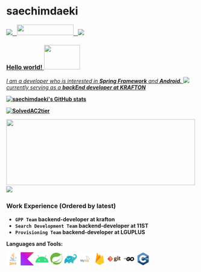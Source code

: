 # saechimdaeki  
<a href="https://github.com/saechimdaeki"><img src="https://img.shields.io/badge/GitHub-100000?style=for-the-badge&logo=github&logoColor=white"/> &nbsp;
<a href="mailto:aniima94@kakao.com"><img src="https://img.shields.io/badge/-anima94@kakao.com-c14438?style=flat-square&logo=Gmail&logoColor=white&link=mailto:anima94@kakao.com" width=150px height=28px/> &nbsp; 
<a href="https://www.linkedin.com/in/%EC%A4%80%EC%84%B1-%EA%B9%80-3a6bb0185/">
    <img src="https://img.shields.io/badge/linkedin-%230077B5.svg?&style=for-the-badge&logo=linkedin&logoColor=white" />
### Hello world!&nbsp;<img src= "https://github.com/saechimdaeki/Dev-Diary/assets/40031858/21b9ec1f-d741-443a-8d0a-d964619efae4" width="95px" height="65x">

<p>
  <em>
    I am a developer who is interested in <b>Spring Framework</b> and <b>Android.</b> <img src="https://github.com/saechimdaeki/saechimdaeki/assets/40031858/52022cb7-3757-4272-90b0-eae248358cd4" width="25px"> <br>
    currently serving as a  <b>backEnd developer at KRAFTON<b>
    <br>
  </em>  
</p>

      
![saechimdaeki's GitHub stats](https://github-readme-stats.vercel.app/api?username=saechimdaeki&include_all_commits=true&bg_color=30,e96443,904e95&title_color=fff&text_color=fff&show_cions=true )
      
[![SolvedAC2tier](http://mazassumnida.wtf/api/v2/generate_badge?boj=anima94)](https://solved.ac/anima94) 


<a href="https://github.com/devxb/gitanimals">
  <img
    src="https://render.gitanimals.org/lines/saechimdaeki"
    width="500"
    height="175"
  />
</a>

<a href="https://github.com/devxb/gitanimals">
  <img src="https://render.gitanimals.org/farms/saechimdaeki"/>
</a>
  


### Work Experience (Ordered by latest)
- `GPP Team` backend-developer at krafton 
- `Search Development Team` backend-developer at 11ST 
- `Provisioning Team` backend-developer at LGUPLUS


**Languages and Tools:**  

<code><img height="35" src="https://raw.githubusercontent.com/github/explore/80688e429a7d4ef2fca1e82350fe8e3517d3494d/topics/java/java.png"></code>
<code><img height="35" src="https://raw.githubusercontent.com/github/explore/80688e429a7d4ef2fca1e82350fe8e3517d3494d/topics/kotlin/kotlin.png"></code>
<code><img height="35" src="https://raw.githubusercontent.com/github/explore/80688e429a7d4ef2fca1e82350fe8e3517d3494d/topics/android/android.png"></code>
<code><img height="35" src="https://raw.githubusercontent.com/github/explore/80688e429a7d4ef2fca1e82350fe8e3517d3494d/topics/spring-boot/spring-boot.png"></code>
<code><img height="35" src="https://raw.githubusercontent.com/github/explore/59009b1589a883459c0ae19044e3e7e3ec0c4e0a/topics/gradle/gradle.png"></code>
<code><img height="35" src="https://raw.githubusercontent.com/github/explore/80688e429a7d4ef2fca1e82350fe8e3517d3494d/topics/mysql/mysql.png"></code>
<code><img height="35" src="https://raw.githubusercontent.com/github/explore/80688e429a7d4ef2fca1e82350fe8e3517d3494d/topics/firebase/firebase.png"></code>
<code><img height="35" src="https://raw.githubusercontent.com/github/explore/80688e429a7d4ef2fca1e82350fe8e3517d3494d/topics/git/git.png"></code>
<code><img height="35" src="https://raw.githubusercontent.com/github/explore/80688e429a7d4ef2fca1e82350fe8e3517d3494d/topics/go/go.png"></code>
<code><img height="35" src="https://raw.githubusercontent.com/github/explore/80688e429a7d4ef2fca1e82350fe8e3517d3494d/topics/cpp/cpp.png"></code>

<!--
**saechimdaeki/saechimdaeki** is a ✨ _special_ ✨ repository because its `README.md` (this file) appears on your GitHub profile.

Here are some ideas to get you started:

- 🔭 I’m currently working on ...
- 🌱 I’m currently learning ...
- 👯 I’m looking to collaborate on ...
- 🤔 I’m looking for help with ...
- 💬 Ask me about ...
- 📫 How to reach me: ...
- 😄 Pronouns: ...
- ⚡ Fun fact: ...
-->
